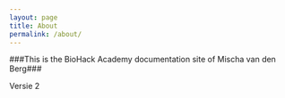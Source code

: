 ```yaml
---
layout: page
title: About
permalink: /about/
---
```


###This is the BioHack Academy documentation site of Mischa van den Berg###

Versie 2
